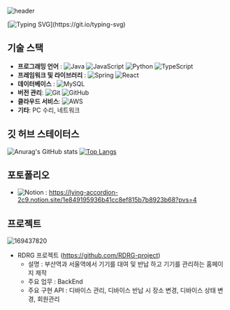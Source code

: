 ![header](https://capsule-render.vercel.app/api?type=transparent&color=1&height=300&section=header&text=끝없고%20유연하게%20발전하는%20개발자%20정영종%20입니다!&fontSize=30)

[![Typing SVG](https://readme-typing-svg.demolab.com?font=Fira+Code&pause=1000&color=000000&random=false&width=435&lines=%EC%95%88%EB%85%95%ED%95%98%EC%84%B8%EC%9A%94;%EB%81%9D%EC%97%86%EC%9D%B4+%EC%84%B1%EC%9E%A5%ED%95%98%EB%8A%94+%EA%B0%9C%EB%B0%9C%ED%95%98%EB%8A%94+%EA%B0%9C%EB%B0%9C%EC%9E%90+%EC%A0%95%EC%98%81%EC%A2%85+%EC%9E%85%EB%8B%88%EB%8B%A4.;%EC%95%84%EC%A7%81+%EB%B6%80%EC%A1%B1%ED%95%9C+%EA%B2%8C+%EB%A7%8E%EC%A7%80%EB%A7%8C+%EC%9E%98%EB%B6%80%ED%83%81%EB%93%9C%EB%A6%BD%EB%8B%88%EB%8B%A4.)](https://git.io/typing-svg)


## 기술 스택
  - **프로그래밍 언어** : ![Java](https://img.shields.io/badge/java-%23ED8B00.svg?style=for-the-badge&logo=openjdk&logoColor=white) ![JavaScript](https://img.shields.io/badge/javascript-%23323330.svg?style=for-the-badge&logo=javascript&logoColor=%23F7DF1E) ![Python](https://img.shields.io/badge/python-3670A0?style=for-the-badge&logo=python&logoColor=ffdd54) ![TypeScript](https://img.shields.io/badge/typescript-%23007ACC.svg?style=for-the-badge&logo=typescript&logoColor=white)
  - **프레임워크 및 라이브러리** :  ![Spring](https://img.shields.io/badge/spring-%236DB33F.svg?style=for-the-badge&logo=spring&logoColor=white) ![React](https://img.shields.io/badge/react-%2320232a.svg?style=for-the-badge&logo=react&logoColor=%2361DAFB) 
  - **데이터베이스** : ![MySQL](https://img.shields.io/badge/mysql-4479A1.svg?style=for-the-badge&logo=mysql&logoColor=white)
  - **버전 관리**: ![Git](https://img.shields.io/badge/git-%23F05033.svg?style=for-the-badge&logo=git&logoColor=white) ![GitHub](https://img.shields.io/badge/github-%23121011.svg?style=for-the-badge&logo=github&logoColor=white)
  - **클라우드 서비스**: ![AWS](https://img.shields.io/badge/AWS-%23FF9900.svg?style=for-the-badge&logo=amazon-aws&logoColor=white)
  - **기타**: PC 수리, 네트워크


## 깃 허브 스테이터스
![Anurag's GitHub stats](https://github-readme-stats.vercel.app/api?username=kymial&theme=ambient_gradient&show_icons=true)
[![Top Langs](https://github-readme-stats.vercel.app/api/top-langs/?username=kymial)](https://github.com/kymial/github-readme-stats) 


## 포토폴리오
  - ![Notion](https://img.shields.io/badge/Notion-%23000000.svg?style=for-the-badge&logo=notion&logoColor=white) : https://lying-accordion-2c9.notion.site/1e849195936b41cc8ef815b7b8923b68?pvs=4


## 프로젝트
  ![169437820](https://github.com/kymial/kymial/assets/156320064/98e1729d-fabd-4f4e-86b0-fd27ec87a8fd)
  
  - RDRG 프로젝트 (https://github.com/RDRG-project)
    - 설명 : 부산역과 서울역에서 기기를 대여 및 반납 하고 기기를 관리하는 홈페이지 제작
    - 주요 업무 : BackEnd
    - 주요 구현 API : 디바이스 관리, 디바이스 반납 시 장소 변경, 디바이스 상태 변경, 회원관리
